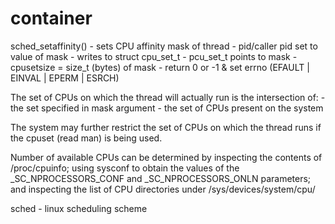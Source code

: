 # container

sched_setaffinity()
    - sets CPU affinity mask of thread
    - pid/caller pid set to value of mask
    - writes to struct cpu_set_t
    - pcu_set_t points to mask
    - cpusetsize = size_t (bytes) of mask
    - return 0 or -1 & set errno (EFAULT | EINVAL | EPERM | ESRCH)

The set of CPUs on which the thread will actually run is the intersection of:
    - the set specified in mask argument
    - the set of CPUs present on the system

The system may further restrict the set of CPUs on which the thread runs if the cpuset (read man) is being used.

Number of available CPUs can be determined by inspecting the contents of /proc/cpuinfo;
using sysconf to obtain the values of the _SC_NPROCESSORS_CONF and _SC_NPROCESSORS_ONLN parameters;
and inspecting the list of CPU directories under /sys/devices/system/cpu/

sched - linux scheduling scheme


